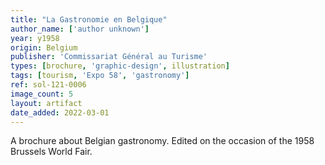 ```yaml
---
title: "La Gastronomie en Belgique"
author_name: ['author unknown']
year: y1958
origin: Belgium
publisher: 'Commissariat Général au Turisme'
types: [brochure, 'graphic-design', illustration]
tags: [tourism, 'Expo 58', 'gastronomy']
ref: sol-121-0006
image_count: 5
layout: artifact
date_added: 2022-03-01
---
```


A brochure about Belgian gastronomy. Edited on the occasion of the 1958 Brussels World Fair.
